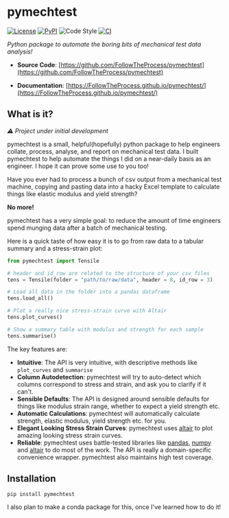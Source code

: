 # pymechtest

[![License](https://img.shields.io/github/license/FollowTheProcess/pymechtest)](https://github.com/FollowTheProcess/pymechtest)
[![PyPI](https://img.shields.io/pypi/v/pymechtest.svg)](https://pypi.python.org/pypi/pymechtest)
![Code Style](https://img.shields.io/badge/code%20style-black-black)
[![CI](https://github.com/FollowTheProcess/pymechtest/workflows/CI/badge.svg)](https://github.com/FollowTheProcess/pymechtest/actions?query=workflow%3ACI)

*Python package to automate the boring bits of mechanical test data analysis!*

* **Source Code**: [https://github.com/FollowTheProcess/pymechtest](https://github.com/FollowTheProcess/pymechtest)

* **Documentation**: [https://FollowTheProcess.github.io/pymechtest/](https://FollowTheProcess.github.io/pymechtest/)

## What is it?

*:warning: Project under initial development*

pymechtest is a small, helpful(hopefully) python package to help engineers collate, process, analyse, and report on mechanical test data. I built pymechtest to help automate the things I did on a near-daily basis as an engineer. I hope it can prove some use to you too!

Have you ever had to process a bunch of csv output from a mechanical test machine, copying and pasting data into a hacky Excel template to calculate things like elastic modulus and yield strength?

**No more!**

pymechtest has a very simple goal: to reduce the amount of time engineers spend munging data after a batch of mechanical testing.

Here is a quick taste of how easy it is to go from raw data to a tabular summary and a stress-strain plot:

```python
from pymechtest import Tensile

# header and id_row are related to the structure of your csv files
tens = Tensile(folder = "path/to/raw/data", header = 8, id_row = 3)

# Load all data in the folder into a pandas dataframe
tens.load_all()

# Plot a really nice stress-strain curve with Altair
tens.plot_curves()

# Show a summary table with modulus and strength for each sample
tens.summarise()
```

The key features are:

* **Intuitive**: The API is very intuitive, with descriptive methods like `plot_curves` and `summarise`
* **Column Autodetection**: pymechtest will try to auto-detect which columns correspond to stress and strain, and ask you to clarify if it can't.
* **Sensible Defaults**: The API is designed around sensible defaults for things like modulus strain range, whether to expect a yield strength etc.
* **Automatic Calculations**: pymechtest will automatically calculate strength, elastic modulus, yield strength etc. for you.
* **Elegant Looking Stress Strain Curves**: pymechtest uses [altair] to plot amazing looking stress strain curves.
* **Reliable**: pymechtest uses battle-tested libraries like [pandas], [numpy] and [altair] to do most of the work. The API is really a domain-specific convenience wrapper. pymechtest also maintains high test coverage.

## Installation

```shell
pip install pymechtest
```

I also plan to make a conda package for this, once I've learned how to do it!

[altair]: https://altair-viz.github.io
[pandas]: https://pandas.pydata.org
[numpy]: https://numpy.org
